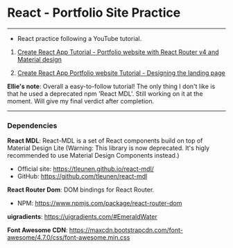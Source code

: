# React - Portfolio Site Practice

---

- React practice following a YouTube tutorial.

1. [Create React App Tutorial - Portfolio website with React Router v4 and Material design](https://www.youtube.com/watch?v=9AboneIxeM8&list=WL&index=13&t=0s)

2. [Create React App Portfolio website Tutorial - Designing the landing page](https://www.youtube.com/watch?v=n8iA18R76jk&list=WL&index=8)

**Ellie's note**: Overall a easy-to-follow tutorial! The only thing I don't like is that he used a deprecated npm 'React MDL'. Still working on it at the moment. Will give my final verdict after completion.

---

### Dependencies

**React MDL**: React-MDL is a set of React components build on top of Material Design Lite (Warning: This library is now deprecated. It's higly recommended to use Material Design Components instead.)

- Official site: https://tleunen.github.io/react-mdl/
- GitHub: https://github.com/tleunen/react-mdl

**React Router Dom**: DOM bindings for React Router.

- NPM: https://www.npmjs.com/package/react-router-dom

**uigradients**: https://uigradients.com/#EmeraldWater

**Font Awesome CDN**: https://maxcdn.bootstrapcdn.com/font-awesome/4.7.0/css/font-awesome.min.css
